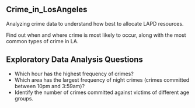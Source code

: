 ## Crime_in_LosAngeles
Analyzing crime data to understand how best to allocate LAPD resources. 

Find out when and where crime is most likely to occur, along with the most common types of crime in LA.

## Exploratory Data Analysis Questions
* Which hour has the highest frequency of crimes? 
* Which area has the largest frequency of night crimes (crimes committed between 10pm and 3:59am)?
* Identify the number of crimes committed against victims of different age groups.

